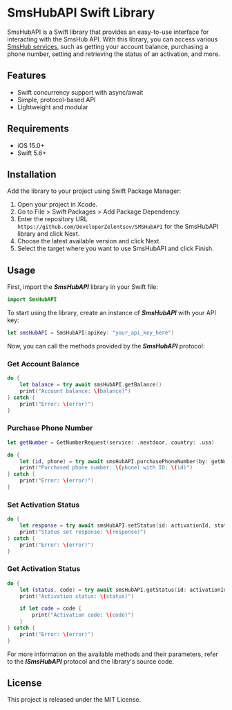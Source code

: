 # SmsHubAPI Swift Library #

SmsHubAPI is a Swift library that provides an easy-to-use interface for interacting with the SmsHub API. With this library, you can access various [SmsHub services](https://smshub.org/en/main), such as getting your account balance, purchasing a phone number, setting and retrieving the status of an activation, and more.

## Features ##

* Swift concurrency support with async/await
* Simple, protocol-based API
* Lightweight and modular

## Requirements ##

* iOS 15.0+
* Swift 5.6+

## Installation ##

Add the library to your project using Swift Package Manager:

1. Open your project in Xcode.
2. Go to File > Swift Packages > Add Package Dependency.
3. Enter the repository URL `https://github.com/DeveloperZelentsov/SMSHubAPI` for the SmsHubAPI library and click Next.
4. Choose the latest available version and click Next.
5. Select the target where you want to use SmsHubAPI and click Finish.

## Usage ##

First, import the **_SmsHubAPI_** library in your Swift file:

```swift
import SmsHubAPI
```

To start using the library, create an instance of **_SmsHubAPI_** with your API key:

```swift
let smsHubAPI = SmsHubAPI(apiKey: "your_api_key_here")
```
Now, you can call the methods provided by the **_SmsHubAPI_** protocol:

### Get Account Balance ###

```swift
do {
    let balance = try await smsHubAPI.getBalance()
    print("Account balance: \(balance)")
} catch {
    print("Error: \(error)")
}
```

### Purchase Phone Number ###

```swift
let getNumber = GetNumberRequest(service: .nextdoor, country: .usa)

do {
    let (id, phone) = try await smsHubAPI.purchasePhoneNumber(by: getNumber)
    print("Purchased phone number: \(phone) with ID: \(id)")
} catch {
    print("Error: \(error)")
}
```

### Set Activation Status ###

```swift
do {
    let response = try await smsHubAPI.setStatus(id: activationId, status: .smsSent)
    print("Status set response: \(response)")
} catch {
    print("Error: \(error)")
}
```

### Get Activation Status ###

```swift
do {
    let (status, code) = try await smsHubAPI.getStatus(id: activationId)
    print("Activation status: \(status)")

    if let code = code {
        print("Activation code: \(code)")
    }
} catch {
    print("Error: \(error)")
}
```

For more information on the available methods and their parameters, refer to the **_ISmsHubAPI_** protocol and the library's source code.

## License ##

This project is released under the MIT License.
